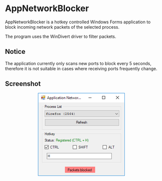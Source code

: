 # AppNetworkBlocker

AppNetworkBlocker is a hotkey controlled Windows Forms application to block incoming network packets of the selected process.

The program uses the WinDivert driver to filter packets.

## Notice

The application currently only scans new ports to block every 5 seconds, therefore it is not suitable in cases where receiving ports frequently change.

## Screenshot

<p align="center">
  <img width="287" height="273" src="https://github.com/Hiroko103/AppNetworkBlocker/blob/master/screenshot.png">
</p>
